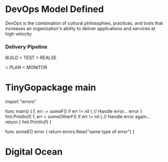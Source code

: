# DevOps Model Defined

DevOps is the combination of cultural philosophies, practices, and tools that increases an organization's ability to deliver applications and services at high velocity

### Delivery Pipeline

BUILD > TEST > REALSE

< PLAN < MONITOR
# TinyGopackage main

import "errors"

func main() {
	f, err := someF()
	if err != nil {
		// Handle error...
		error
	}
	fmt.Println(f)
	f, err = someOtherF()
	if err != nil {
		// Handle error again...
		return
	}
	fmt.Println(f)
}

func someE() error {
	return errors.New("same type of error")
}


# Digital Ocean
